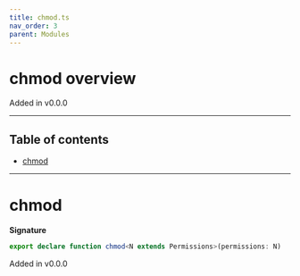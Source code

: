 ```yaml
---
title: chmod.ts
nav_order: 3
parent: Modules
---
```


# chmod overview

Added in v0.0.0

---

<h2 class="text-delta">Table of contents</h2>

- [chmod](#chmod)

---

# chmod

**Signature**

```ts
export declare function chmod<N extends Permissions>(permissions: N)
```

Added in v0.0.0

